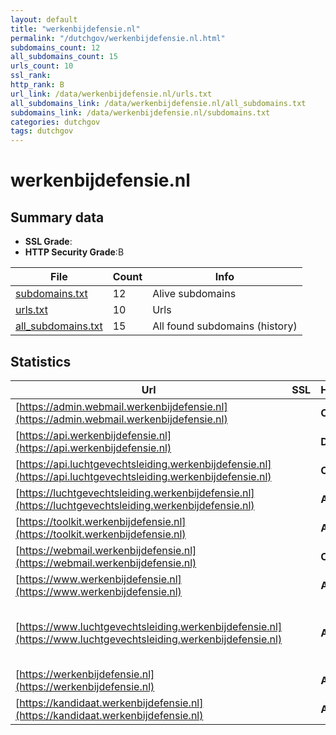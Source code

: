 ```yaml
---
layout: default
title: "werkenbijdefensie.nl"
permalink: "/dutchgov/werkenbijdefensie.nl.html"
subdomains_count: 12
all_subdomains_count: 15
urls_count: 10
ssl_rank: 
http_rank: B
url_link: /data/werkenbijdefensie.nl/urls.txt
all_subdomains_link: /data/werkenbijdefensie.nl/all_subdomains.txt
subdomains_link: /data/werkenbijdefensie.nl/subdomains.txt
categories: dutchgov
tags: dutchgov
---
```



# werkenbijdefensie.nl
## Summary data


 - **SSL Grade**:
 - **HTTP Security Grade**:B


| File       | Count | Info |
|------------|-------|------|
|[subdomains.txt](/DutchGovScope/data/werkenbijdefensie.nl/subdomains.txt)|12|Alive subdomains|
|[urls.txt](/DutchGovScope/data/werkenbijdefensie.nl/urls.txt)|10|Urls|
|[all_subdomains.txt](/DutchGovScope/data/werkenbijdefensie.nl/all_subdomains.txt)|15|All found subdomains (history)|


## Statistics


| Url | SSL | HTTP | Server | Cookie | HSTS | CORS | CTO | CSP | XFO | XXP | RP |FP| Tech |Title |
|--------|-------|-------|------|------|------|------|------|------|------|------|------|------|------|------|
|[https://admin.webmail.werkenbijdefensie.nl](https://admin.webmail.werkenbijdefensie.nl)| | **C**|Ponos Maximum| | | | |:warning: | :white_check_mark: | :white_check_mark: | :white_check_mark: | |||
|[https://api.werkenbijdefensie.nl](https://api.werkenbijdefensie.nl)| | **D**|Ponos Maximum| | | | | | :white_check_mark: | :white_check_mark: | :white_check_mark: | ||404 Not Found|
|[https://api.luchtgevechtsleiding.werkenbijdefensie.nl](https://api.luchtgevechtsleiding.werkenbijdefensie.nl)| | **C**|nginx| |:white_check_mark: | | | | | | :white_check_mark: | |HSTS Nginx||
|[https://luchtgevechtsleiding.werkenbijdefensie.nl](https://luchtgevechtsleiding.werkenbijdefensie.nl)| | **A**|nginx| |:white_check_mark: | | | | :white_check_mark: | :white_check_mark: | :white_check_mark: | |HSTS Nginx|403 Forbidden|
|[https://toolkit.werkenbijdefensie.nl](https://toolkit.werkenbijdefensie.nl)| | **A**|Ponos Maximum|:white_check_mark: |:white_check_mark: | | |:warning: | :white_check_mark: | :white_check_mark: | :white_check_mark: | |HSTS|Redirecting to p...|
|[https://webmail.werkenbijdefensie.nl](https://webmail.werkenbijdefensie.nl)| | **C**|Ponos Maximum| | | | |:warning: | :white_check_mark: | :white_check_mark: | :white_check_mark: | |||
|[https://www.werkenbijdefensie.nl](https://www.werkenbijdefensie.nl)| | **A**|Ponos Maximum| |:white_check_mark: | | |:warning: | :white_check_mark: | :white_check_mark: | :white_check_mark: | |HSTS||
|[https://www.luchtgevechtsleiding.werkenbijdefensie.nl](https://www.luchtgevechtsleiding.werkenbijdefensie.nl)| | **A**|nginx| |:white_check_mark: | | | | :white_check_mark: | :white_check_mark: | :white_check_mark: | |Google Tag Manager HSTS Nginx|LGL Serious Game...|
|[https://werkenbijdefensie.nl](https://werkenbijdefensie.nl)| | **A**|Ponos Maximum| |:white_check_mark: | | |:warning: | :white_check_mark: | :white_check_mark: | :white_check_mark: | |HSTS|Werken bij Defen...|
|[https://kandidaat.werkenbijdefensie.nl](https://kandidaat.werkenbijdefensie.nl)| | **A**|Ponos Maximum| |:white_check_mark: | | |:warning: | :white_check_mark: | :white_check_mark: | :white_check_mark: | |HSTS||

